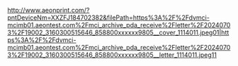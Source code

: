 http://www.aeonprint.com/?pntDeviceNm=XXZFJ184702382&filePath=https%3A%2F%2Fdvmci-mcimb01.aeontest.com%2Fmci_archive_pda_receive%2Fletter%2F20240703%2F19002_3160300515646_858800xxxxxx9805__cover_1114011.jpeg01|https%3A%2F%2Fdvmci-mcimb01.aeontest.com%2Fmci_archive_pda_receive%2Fletter%2F20240703%2F19002_3160300515646_858800xxxxxx9805__letter_1114011.jpeg11





